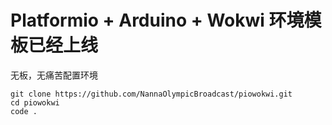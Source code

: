 # Platformio + Arduino + Wokwi 环境模板已经上线
无板，无痛苦配置环境
```shell
git clone https://github.com/NannaOlympicBroadcast/piowokwi.git
cd piowokwi
code .
```



